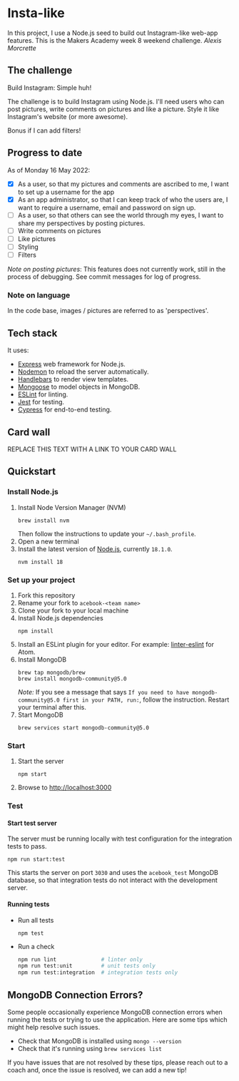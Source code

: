 # Insta-like

In this project, I use a Node.js seed to build out Instagram-like web-app features. This is the Makers Academy week 8 weekend challenge. _Alexis Morcrette_

## The challenge

Build Instagram: Simple huh!

The challenge is to build Instagram using Node.js. I'll need users who can post pictures, write comments on pictures and like a picture. Style it like Instagram's website (or more awesome).

Bonus if I can add filters!

## Progress to date

As of Monday 16 May 2022:
- [x] As a user, so that my pictures and comments are ascribed to me, I want to set up a username for the app
- [x] As an app administrator, so that I can keep track of who the users are, I want to require a username, email and password on sign up.
- [ ] As a user, so that others can see the world through my eyes, I want to share my perspectives by posting pictures.
- [ ] Write comments on pictures
- [ ] Like pictures
- [ ] Styling
- [ ] Filters

_Note on posting pictures_: This features does not currently work, still in the process of debugging. See commit messages for log of progress. 

### Note on language

In the code base, images / pictures are referred to as 'perspectives'.

## Tech stack

It uses:

- [Express](https://expressjs.com/) web framework for Node.js.
- [Nodemon](https://nodemon.io/) to reload the server automatically.
- [Handlebars](https://handlebarsjs.com/) to render view templates.
- [Mongoose](https://mongoosejs.com) to model objects in MongoDB.
- [ESLint](https://eslint.org) for linting.
- [Jest](https://jestjs.io/) for testing.
- [Cypress](https://www.cypress.io/) for end-to-end testing.

## Card wall

REPLACE THIS TEXT WITH A LINK TO YOUR CARD WALL

## Quickstart

### Install Node.js

1. Install Node Version Manager (NVM)
   ```
   brew install nvm
   ```
   Then follow the instructions to update your `~/.bash_profile`.
2. Open a new terminal
3. Install the latest version of [Node.js](https://nodejs.org/en/), currently `18.1.0`.
   ```
   nvm install 18
   ```

### Set up your project

1. Fork this repository
2. Rename your fork to `acebook-<team name>`
3. Clone your fork to your local machine
4. Install Node.js dependencies
   ```
   npm install
   ```
5. Install an ESLint plugin for your editor. For example: [linter-eslint](https://github.com/AtomLinter/linter-eslint) for Atom.
6. Install MongoDB
   ```
   brew tap mongodb/brew
   brew install mongodb-community@5.0
   ```
   *Note:* If you see a message that says `If you need to have mongodb-community@5.0 first in your PATH, run:`, follow the instruction. Restart your terminal after this.
7. Start MongoDB
   ```
   brew services start mongodb-community@5.0
   ```

### Start

1. Start the server
   ```
   npm start
   ```
2. Browse to [http://localhost:3000](http://localhost:3000)

### Test

#### Start test server

The server must be running locally with test configuration for the
integration tests to pass.

```
npm run start:test
```

This starts the server on port `3030` and uses the `acebook_test` MongoDB database,
so that integration tests do not interact with the development server.

#### Running tests

- Run all tests
  ```
  npm test
  ```
- Run a check
  ```bash
  npm run lint              # linter only
  npm run test:unit         # unit tests only
  npm run test:integration  # integration tests only
  ```

## MongoDB Connection Errors?

Some people occasionally experience MongoDB connection errors when running the tests or trying to use the application. Here are some tips which might help resolve such issues.

- Check that MongoDB is installed using `mongo --version`
- Check that it's running using `brew services list`

If you have issues that are not resolved by these tips, please reach out to a coach and, once the issue is resolved, we can add a new tip!
